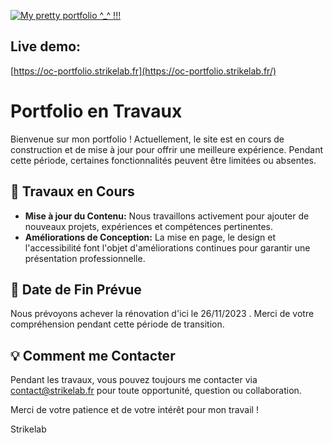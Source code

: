 [![My pretty portfolio ^_^ !!!](https://ftp.strikelab.fr/images/oc/portfolio_preview.png)](https://oc-portfolio.strikelab.fr/)

## Live demo:

[https://oc-portfolio.strikelab.fr](https://oc-portfolio.strikelab.fr/)

# Portfolio en Travaux

Bienvenue sur mon portfolio ! Actuellement, le site est en cours de construction et de mise à jour pour offrir une meilleure expérience. Pendant cette période, certaines fonctionnalités peuvent être limitées ou absentes.

## 🚧 Travaux en Cours

- **Mise à jour du Contenu:** Nous travaillons activement pour ajouter de nouveaux projets, expériences et compétences pertinentes.
- **Améliorations de Conception:** La mise en page, le design et l'accessibilité font l'objet d'améliorations continues pour garantir une présentation professionnelle.

## 📅 Date de Fin Prévue

Nous prévoyons achever la rénovation d'ici le 26/11/2023 . Merci de votre compréhension pendant cette période de transition.

## 💡 Comment me Contacter

Pendant les travaux, vous pouvez toujours me contacter via contact@strikelab.fr pour toute opportunité, question ou collaboration.

Merci de votre patience et de votre intérêt pour mon travail !

Strikelab
